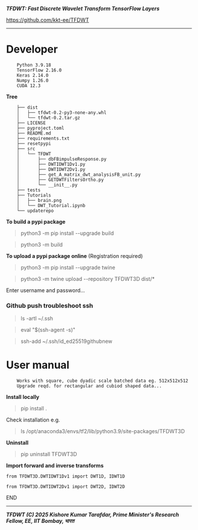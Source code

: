 ***TFDWT: Fast Discrete Wavelet Transform TensorFlow Layers***

https://github.com/kkt-ee/TFDWT 

<!-- ***Batched 1D, 2D and 3D fast discrete wavelet transform (DWT) and inverse DWT*** -->

---


# Developer 

        Python 3.9.18
        TensorFlow 2.16.0
        Keras 2.14.0
        Numpy 1.26.0
        CUDA 12.3

**Tree**

        ├── dist
        │   ├── tfdwt-0.2-py3-none-any.whl
        │   └── tfdwt-0.2.tar.gz
        ├── LICENSE
        ├── pyproject.toml
        ├── README.md
        ├── requirements.txt
        ├── resetpypi
        ├── src
        │   └── TFDWT
        │       ├── dbFBimpulseResponse.py
        │       ├── DWTIDWT1Dv1.py
        │       ├── DWTIDWT2Dv1.py
        │       ├── get_A_matrix_dwt_analysisFB_unit.py
        │       ├── GETDWTFiltersOrtho.py
        │       └── __init__.py
        ├── tests
        ├── Tutorials
        │   ├── brain.png
        │   └── DWT_Tutorial.ipynb
        └── updaterepo





**To build a pypi package**

> python3 -m pip install --upgrade build

> python3 -m build


**To upload a pypi package online** (Registration required)

> python3 -m pip install --upgrade twine

> python3 -m twine upload --repository TFDWT3D dist/*

Enter username and password...



### Github push troubleshoot ssh

> ls -artl ~/.ssh  

> eval "$(ssh-agent -s)" 

> ssh-add ~/.ssh/id_ed25519githubnew



# User manual
    
        Works with square, cube dyadic scale batched data eg. 512x512x512
        Upgrade reqd. for rectangular and cubiod shaped data... 
    




**Install locally**

> pip install .

Check installation e.g.

> ls /opt/anaconda3/envs/tf2/lib/python3.9/site-packages/TFDWT3D 

**Uninstall**

> pip uninstall TFDWT3D





**Import forward and inverse transforms**


```from TFDWT3D.DWTIDWT1Dv1 import DWT1D, IDWT1D```

```from TFDWT3D.DWTIDWT2Dv1 import DWT2D, IDWT2D```





END

---

***TFDWT (C) 2025 Kishore Kumar Tarafdar, Prime Minister's Research Fellow, EE, IIT Bombay, भारत***


